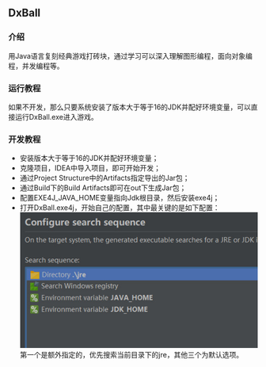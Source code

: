 ## DxBall

### 介绍

用Java语言复刻经典游戏打砖块，通过学习可以深入理解图形编程，面向对象编程，并发编程等。

### 运行教程

如果不开发，那么只要系统安装了版本大于等于16的JDK并配好环境变量，可以直接运行DxBall.exe进入游戏。

### 开发教程

- 安装版本大于等于16的JDK并配好环境变量；
- 克隆项目，IDEA中导入项目，即可开始开发；
- 通过Project Structure中的Artifacts指定导出的Jar包；
- 通过Build下的Build Artifacts即可在out下生成Jar包；
- 配置EXE4J_JAVA_HOME变量指向Jdk根目录，然后安装exe4j；
- 打开DxBall.exe4j，开始自己的配置，其中最关键的是如下配置：
    ![jre](jre-config.jpg)
    第一个是额外指定的，优先搜索当前目录下的jre，其他三个为默认选项。